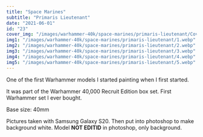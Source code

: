 ```yaml
---
title: "Space Marines"
subtitle: "Primaris Lieutenant"
date: "2021-06-01"
id: "23"
cover_img: "/images/warhammer-40k/space-marines/primaris-lieutenant/Cover.webp"
img1: "/images/warhammer-40k/space-marines/primaris-lieutenant/1.webp"
img2: "/images/warhammer-40k/space-marines/primaris-lieutenant/2.webp"
img3: "/images/warhammer-40k/space-marines/primaris-lieutenant/3.webp"
img4: "/images/warhammer-40k/space-marines/primaris-lieutenant/4.webp"
img5: "/images/warhammer-40k/space-marines/primaris-lieutenant/5.webp"
---
```


One of the first Warhammer models I started painting when I first started. 

It was part of the Warhammer 40,000 Recruit Edition box set. First Warhammer set I ever bought.

Base size: 40mm

Pictures taken with Samsung Galaxy S20. Then put into photoshop to make background white. Model **NOT EDITID** in photoshop, only background.